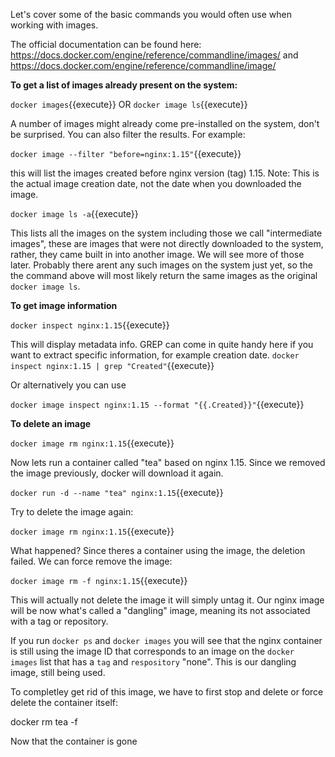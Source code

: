 Let's cover some of the basic commands you would often use when working with images.

The official documentation can be found here:  https://docs.docker.com/engine/reference/commandline/images/ and https://docs.docker.com/engine/reference/commandline/image/

<b>To get a list of images already present on the system: </b>


`docker images`{{execute}}
OR
`docker image ls`{{execute}}

A number of images might already come pre-installed on the system, don't be surprised.
You can also filter the results. For example:

`docker image --filter "before=nginx:1.15"`{{execute}}


this will list the images created before nginx version (tag) 1.15. Note: This is the actual image creation date, not the date when you downloaded the image.


`docker image ls -a`{{execute}}

This lists all the images on the system including those we call "intermediate images", these are images that were not directly downloaded to the system, rather, they came built in into another image. We will see more of those later. 
Probably there arent any such images on the system just yet, so the the command above will most likely return the same images as the original `docker image ls`.


 <b>To get image information </b>
 
`docker inspect nginx:1.15`{{execute}}

This will display metadata info. GREP can come in quite handy here if you want to extract specific information, for example creation date. 
`docker inspect nginx:1.15 | grep "Created"`{{execute}} 

Or alternatively you can use

`docker image inspect nginx:1.15 --format "{{.Created}}"`{{execute}}


 <b>To delete an image </b>
 
 
 `docker image rm nginx:1.15`{{execute}}
 
 Now lets run a container called "tea" based on nginx 1.15. Since we removed the image previously, docker will download it again.
 
 `docker run -d --name "tea" nginx:1.15`{{execute}}
 
 Try to delete the image again:
 
 `docker image rm nginx:1.15`{{execute}}
 
 What happened? Since theres a container using the image, the deletion failed. We can force remove the image:
 
 `docker image rm -f nginx:1.15`{{execute}}
 
 This will actually not delete the image it will simply untag it. Our nginx image will be now what's called a "dangling" image, meaning its not associated with a tag or repository.
 
 If you run `docker ps` and `docker images` you will see that the nginx container is still using the image ID that corresponds to an image on the `docker images` list that has a `tag` and `respository` "none". This is our dangling image, still being used. 
 
 To completley get rid of this image, we have to first stop and delete or force delete the container itself:
 
 docker rm tea -f
 
 Now that the container is gone
 
 
 
 
 
 
 
 
 
 
 
 